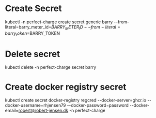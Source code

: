 # Create Secret
kubectl -n perfect-charge  create secret generic barry --from-literal=barry_meter_id=$BARRY_METER_ID --from-literal=barry_token=$BARRY_TOKEN

# Delete secret
kubectl delete -n perfect-charge secret barry

# Create docker registry secret

kubectl create secret docker-registry regcred --docker-server=ghcr.io --docker-username=rhjensen79 --docker-password=password --docker-email=robert@robert-jensen.dk -n perfect-charge